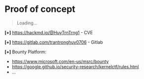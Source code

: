 # Proof of concept

>Loading...

__[+]__ https://hackmd.io/@HuyTrnTrng1 - CVE

__[+]__ https://gitlab.com/trantronghuy0706 - Gitlab

__[+]__ Bounty Platform:
- https://www.microsoft.com/en-us/msrc/bounty
- https://google.github.io/security-research/kernelctf/rules.html
- ...
